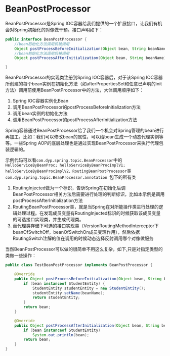# BeanPostProcessor

BeanPostProcessor是Spring IOC容器给我们提供的一个扩展接口，让我们有机会对Spring初始化的对像做干预。接口声明如下：

```java
public interface BeanPostProcessor {
    //bean初始化方法调用前被调用
    Object postProcessBeforeInitialization(Object bean, String beanName) throws BeansException;
    //bean初始化方法调用后被调用
    Object postProcessAfterInitialization(Object bean, String beanName) throws BeansException;

}
```

BeanPostProcessor的实现类注册到Spring IOC容器后，对于该Spring IOC容器所创建的每个bean实例在初始化方法（如afterPropertiesSet和任意已声明的init方法）调用前使用BeanPostProcessor中的方法，大体调用顺序如下：

1. Spring IOC容器实例化Bean
2. 调用BeanPostProcessor的postProcessBeforeInitialization方法
3. 调用bean实例的初始化方法
4. 调用BeanPostProcessor的postProcessAfterInitialization方法

Spring容器通过BeanPostProcessor给了我们一个机会对Spring管理的bean进行再加工。比如：我们可以修改bean的属性，可以给bean生成一个动态代理实例等等。一些Spring AOP的底层处理也是通过实现BeanPostProcessor来执行代理包装逻辑的。

示例代码可以看```com.dyp.spring.topic.BeanProcessor```中的```HelloServiceByBeanProc; helloServiceByBeanProcImplV1; helloServiceByBeanProcImplV2、RoutingBeanPostProcessor```类```com.dyp.spring.topic.BeanProcessor.annotation ```包下的所有类

1. RoutingInjected做为一个标识，告诉Spring在初始化后调BeanPostProcessor相关方法后需要进行处理的判断标识，比如本示例是调用postProcessAfterInitialization方法
2. RoutingBeanPostProcessor类，就是当Spring在对所能操作类进行处理的逻辑处理过程。在发现成员变量有RoutingInjected标识的时候获取该成员变量的可选接口实现类，并生成代理类。
3. 而代理类存储下可选的接口实现类（VersionRoutingMethodInterceptor下beanOfSwitchOff，beanOfSwitchOn成员变理作用），然后依据RoutingSwitch注解的值在调用的时候动态选择反射调用哪个对像做服务


当然BeanPostProcessor可以做的很简单不用这么复杂，如下,只是对指定类型的类做一些操作：

```java
public class TestBeanPostProcessor implements BeanPostProcessor {

    @Override
    public Object postProcessBeforeInitialization(Object bean, String beanName) throws BeansException {
        if (bean instanceof StudentEntity) {
            StudentEntity studentEntity = new StudentEntity();
            studentEntity.setName(beanName);
            return studentEntity;
        }
        return bean;
    }

    @Override
    public Object postProcessAfterInitialization(Object bean, String beanName) throws BeansException {
        if (bean instanceof StudentEntity)
            System.out.println(bean);
        return bean;
    }
}
```
